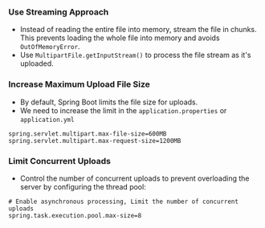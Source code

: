 ### Use Streaming Approach
* Instead of reading the entire file into memory, stream the file in chunks. This prevents loading the whole file into memory and avoids `OutOfMemoryError`.
* Use `MultipartFile.getInputStream()` to process the file stream as it's uploaded.

### Increase Maximum Upload File Size
* By default, Spring Boot limits the file size for uploads.
* We need to increase the limit in the `application.properties` or `application.yml`
```properties
spring.servlet.multipart.max-file-size=600MB
spring.servlet.multipart.max-request-size=1200MB
```

### Limit Concurrent Uploads
* Control the number of concurrent uploads to prevent overloading the server by configuring the thread pool:
```properties
# Enable asynchronous processing, Limit the number of concurrent uploads
spring.task.execution.pool.max-size=8
```
